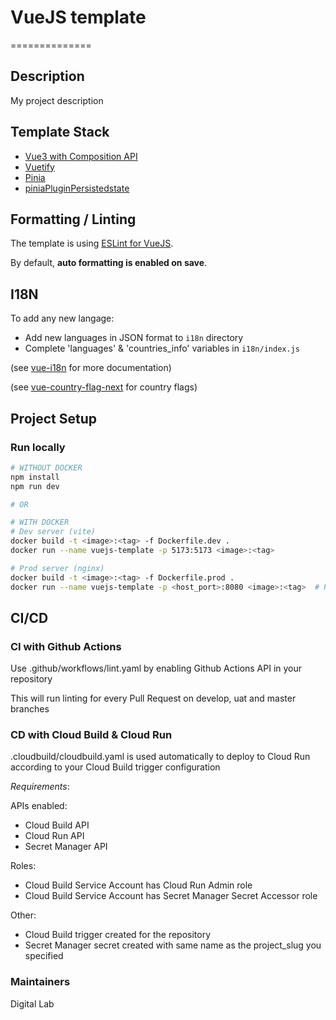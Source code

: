 # VueJS template

==============

## Description

My project description

## Template Stack

- [Vue3 with Composition API](https://vuejs.org/guide/introduction.html)
- [Vuetify](https://vuetifyjs.com/en/getting-started/installation/)
- [Pinia](https://pinia.vuejs.org/)
- [piniaPluginPersistedstate](https://github.com/prazdevs/pinia-plugin-persistedstate/)

## Formatting / Linting

The template is using [ESLint for VueJS](https://eslint.vuejs.org/).

By default, **auto formatting is enabled on save**.

## I18N

To add any new langage:

- Add new languages in JSON format to `i18n` directory
- Complete 'languages' & 'countries_info' variables in `i18n/index.js`

(see [vue-i18n](https://kazupon.github.io/vue-i18n/) for more documentation)

(see [vue-country-flag-next](https://www.npmjs.com/package/vue-country-flag-next) for country flags)

## Project Setup

### Run locally

```sh
# WITHOUT DOCKER
npm install
npm run dev

# OR 

# WITH DOCKER
# Dev server (vite)
docker build -t <image>:<tag> -f Dockerfile.dev .
docker run --name vuejs-template -p 5173:5173 <image>:<tag>

# Prod server (nginx)
docker build -t <image>:<tag> -f Dockerfile.prod .
docker run --name vuejs-template -p <host_port>:8080 <image>:<tag>  # Port forward to nginx

```

## CI/CD

### CI with Github Actions

Use .github/workflows/lint.yaml by enabling Github Actions API in your repository

This will run linting for every Pull Request on develop, uat and master branches

### CD with Cloud Build & Cloud Run

.cloudbuild/cloudbuild.yaml is used automatically to deploy to Cloud Run according to your Cloud Build trigger configuration

*Requirements*:

APIs enabled:

- Cloud Build API
- Cloud Run API
- Secret Manager API

Roles:

- Cloud Build Service Account has Cloud Run Admin role
- Cloud Build Service Account has Secret Manager Secret Accessor role

Other:

- Cloud Build trigger created for the repository
- Secret Manager secret created with same name as the project_slug you specified

### Maintainers

Digital Lab
